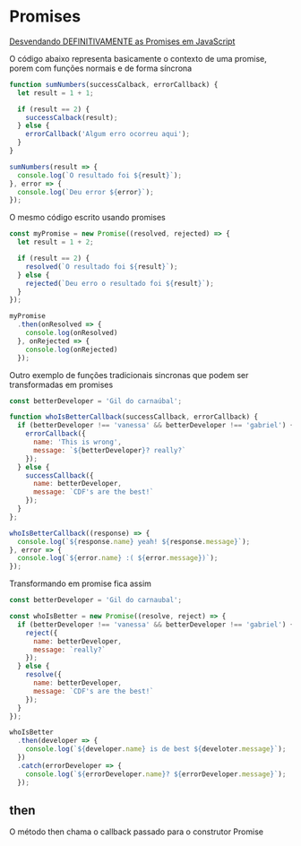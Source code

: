 # Promises

[Desvendando DEFINITIVAMENTE as Promises em JavaScript](https://www.youtube.com/watch?v=nRJhc6vXyK4&t=225s)

O código abaixo representa basicamente o contexto de uma promise, porem com funções normais
e de forma síncrona

```javascript
function sumNumbers(successCalback, errorCallback) {
  let result = 1 + 1;

  if (result == 2) {
    successCalback(result);
  } else {
    errorCallback('Algum erro ocorreu aqui');
  }
}

sumNumbers(result => {
  console.log(`O resultado foi ${result}`);
}, error => {
  console.log(`Deu error ${error}`);
});
```

O mesmo código escrito usando promises

```javascript
const myPromise = new Promise((resolved, rejected) => {
  let result = 1 + 2;

  if (result == 2) {
    resolved(`O resultado foi ${result}`);
  } else {
    rejected(`Deu erro o resultado foi ${result}`);
  }
});

myPromise
  .then(onResolved => { 
    console.log(onResolved)
  }, onRejected => { 
    console.log(onRejected)
  });
```

Outro exemplo de funções tradicionais sincronas que podem ser transformadas em promises

```javascript
const betterDeveloper = 'Gil do carnaúbal';

function whoIsBetterCallback(successCallback, errorCallback) {
  if (betterDeveloper !== 'vanessa' && betterDeveloper !== 'gabriel') {
    errorCallback({
      name: 'This is wrong',
      message: `${betterDeveloper}? really?`
    });
  } else {
    successCallback({
      name: betterDeveloper,
      message: `CDF's are the best!`
    });
  }
};

whoIsBetterCallback((response) => {
  console.log(`${response.name} yeah! ${response.message}`);
}, error => {
  console.log(`${error.name} :( ${error.message})`);
});
```

Transformando em promise fica assim

```javascript
const betterDeveloper = 'Gil do carnaubal';

const whoIsBetter = new Promise((resolve, reject) => {
  if (betterDeveloper !== 'vanessa' && betterDeveloper !== 'gabriel') {
    reject({
      name: betterDeveloper,
      message: `really?`
    });
  } else {
    resolve({
      name: betterDeveloper,
      message: `CDF's are the best!`
    });
  }
});

whoIsBetter
  .then(developer => {
    console.log(`${developer.name} is de best ${develoter.message}`);
  })
  .catch(errorDeveloper => {
    console.log(`${errorDeveloper.name}? ${errorDeveloper.message}`);
  });
```

## then

O método then chama o callback passado para o construtor Promise

